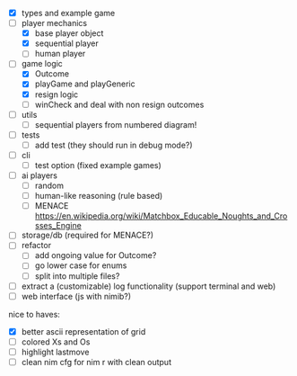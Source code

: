 - [x] types and example game
- [ ] player mechanics
  - [x] base player object
  - [x] sequential player
  - [ ] human player
- [ ] game logic
  - [x] Outcome
  - [x] playGame and playGeneric
  - [x] resign logic
  - [ ] winCheck and deal with non resign outcomes
- [ ] utils
  - [ ] sequential players from numbered diagram!
- [ ] tests
  - [ ] add test (they should run in debug mode?)
- [ ] cli
  - [ ] test option (fixed example games)
- [ ] ai players
  - [ ] random
  - [ ] human-like reasoning (rule based)
  - [ ] MENACE https://en.wikipedia.org/wiki/Matchbox_Educable_Noughts_and_Crosses_Engine
- [ ] storage/db (required for MENACE?)
- [ ] refactor
  - [ ] add ongoing value for Outcome?
  - [ ] go lower case for enums
  - [ ] split into multiple files?
- [ ] extract a (customizable) log functionality (support terminal and web)
- [ ] web interface (js with nimib?)

nice to haves:
- [x] better ascii representation of grid
- [ ] colored Xs and Os
- [ ] highlight lastmove
- [ ] clean nim cfg for nim r with clean output
